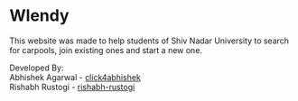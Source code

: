 # Wlendy

This website was made to help students of Shiv Nadar University to search for carpools, join existing ones and start a new one.

 Developed By: <br />
 Abhishek Agarwal - <a href="https://github.com/click4abhishek">click4abhishek </a> <br />
 Rishabh Rustogi  - <a href="https://github.com/rishabh-rustogi">rishabh-rustogi</a>

